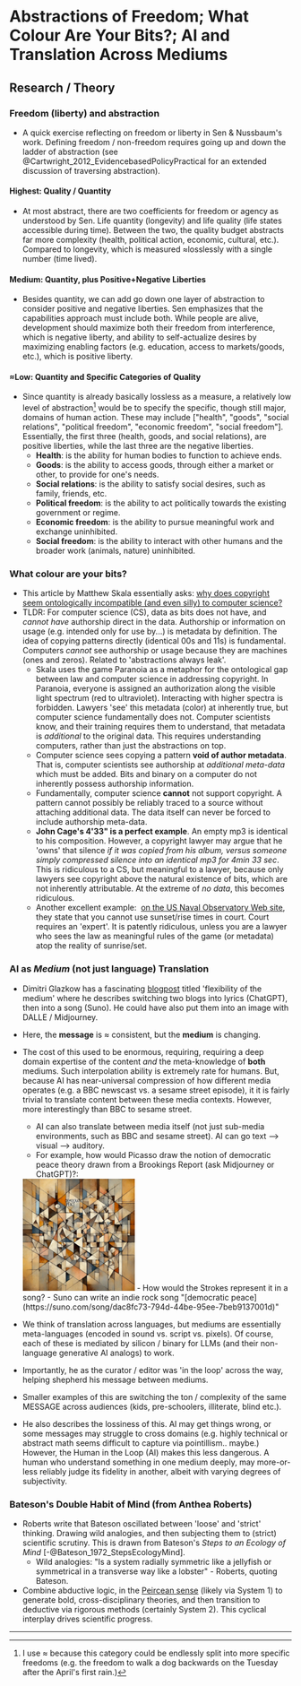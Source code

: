 # Abstractions of Freedom; What Colour Are Your Bits?; AI and Translation Across Mediums

##  Research / Theory

### Freedom (liberty) and abstraction

- A quick exercise reflecting on freedom or liberty in Sen & Nussbaum's work. Defining freedom / non-freedom requires going up and down the ladder of abstraction (see @Cartwright_2012_EvidencebasedPolicyPractical for an extended discussion of traversing abstraction).

#### Highest: Quality / Quantity

- At most abstract, there are two coefficients for freedom or agency as understood by Sen. Life quantity (longevity) and life quality (life states accessible during time). Between the two, the quality budget abstracts far more complexity (health, political action, economic, cultural, etc.). Compared to longevity, which is measured ≈losslessly with a single number (time lived).

#### Medium: Quantity, plus Positive+Negative Liberties

- Besides quantity, we can add go down one layer of abstraction to consider positive and negative liberties. Sen emphasizes that the capabilities approach must include both. While people are alive, development should maximize both their freedom from interference, which is negative liberty, and ability to self-actualize desires by maximizing enabling factors (e.g. education, access to markets/goods, etc.), which is positive liberty.

#### ≈Low: Quantity and Specific Categories of Quality

- Since quantity is already basically lossless as a measure, a relatively low level of abstraction[^1] would be to specify the specific, though still major, domains of human action. These may include ["health", "goods", "social relations", "political freedom", "economic freedom", "social freedom"]. Essentially, the first three (health, goods, and social relations), are positive liberties, while the last three are the negative liberties.
	- **Health**: is the ability for human bodies to function to achieve ends.
	- **Goods**: is the ability to access goods, through either a market or other, to provide for one's needs.
	- **Social relations**: is the ability to satisfy social desires, such as family, friends, etc.
	- **Political freedom**: is the ability to act politically towards the existing government or regime.
	- **Economic freedom**: is the ability to pursue meaningful work and exchange uninhibited.
	- **Social freedom**: is the ability to interact with other humans and the broader work (animals, nature) uninhibited.

[^1]: I use ≈ because this category could be endlessly split into more specific freedoms (e.g. the freedom to walk a dog backwards on the Tuesday after the April's first rain.)

### What colour are your bits? 

- This article by Matthew Skala essentially asks: [why does copyright seem ontologically incompatible (and even silly) to computer science?](https://ansuz.sooke.bc.ca/entry/23)
- TLDR: For computer science (CS), data as bits does not have, and *cannot have* authorship direct in the data. Authorship or information on usage (e.g. intended only for use by...) is metadata by definition. The idea of copying patterns directly (identical 00s and 11s) is fundamental. Computers *cannot* see authorship or usage because they are machines (ones and zeros). Related to 'abstractions always leak'.
	- Skala uses the game Paranoia as a metaphor for the ontological gap between law and computer science in addressing copyright. In Paranoia, everyone is assigned an authorization along the visible light spectrum (red to ultraviolet). Interacting with higher spectra is forbidden. Lawyers 'see' this metadata (color) at inherently true, but computer science fundamentally does not. Computer scientists know, and their training requires them to understand, that metadata is *additional* to the original data. This requires understanding computers, rather than just the abstractions on top.
	- Computer science sees copying a pattern **void of author metadata**. That is, computer scientists see authorship at *additional meta-data* which must be added. Bits and binary on a computer do not inherently possess authorship information. 
	- Fundamentally, computer science **cannot** not support copyright. A pattern cannot possibly be reliably traced to a source without attaching additional data. The data itself can never be forced to include authorship meta-data. 
	- **John Cage's 4'33" is a perfect example**. An empty mp3 is identical to his composition. However, a copyright lawyer may argue that he 'owns' that silence *if it was copied from his album, versus someone simply compressed silence into an identical mp3 for 4min 33 sec*. This is ridiculous to a CS, but meaningful to a lawyer, because only lawyers see copyright above the natural existence of bits, which are not inherently attributable. At the extreme of *no data*, this becomes ridiculous.
	- Another excellent example:  [on the US Naval Observatory Web site](http://aa.usno.navy.mil/faq/docs/lawyers.html), they state that you cannot use sunset/rise times in court. Court requires an 'expert'. It is patently ridiculous, unless you are a lawyer who sees the law as meaningful rules of the game (or metadata) atop the reality of sunrise/set.

### AI as *Medium* (not just language) Translation

- Dimitri Glazkow has a fascinating  [blogpost](https://whatdimitrilearned.substack.com/p/2024-04-01) titled 'flexibility of the medium' where he describes switching two blogs into lyrics (ChatGPT), then into a song (Suno). He could have also put them into an image with DALLE / Midjourney.
- Here, the **message** is ≈ consistent, but the **medium** is changing.
- The cost of this used to be enormous, requiring, requiring a deep domain expertise of the content *and* the meta-knowledge of **both** mediums. Such interpolation ability is extremely rate for humans. But, because AI has near-universal compression of how different media operates (e.g. a BBC newscast vs. a sesame street episode), it it is fairly trivial to translate content between these media contexts. However, more interestingly than BBC to sesame street. 
	- AI can also translate between media itself (not just sub-media environments, such as BBC and sesame street). AI can go text --> visual --> auditory. 
	- For example, how would Picasso draw the notion of democratic peace theory drawn from a Brookings Report (ask Midjourney or ChatGPT)?:  

	<img src="assets/demo_peace_cubist.png" width="200" alt="demo_peace_cubist.png" />
	- How would the Strokes represent it in a song? - Suno can write an indie rock song "[democratic peace](https://suno.com/song/dac8fc73-794d-44be-95ee-7beb9137001d)"
- We think of translation across languages, but mediums are essentially meta-languages (encoded in sound vs. script vs. pixels). Of course, each of these is mediated by silicon / binary for LLMs (and their non-language generative AI analogs) to work.
- Importantly, he as the curator / editor was 'in the loop' across the way, helping shepherd his message between mediums.
- Smaller examples of this are switching the ton / complexity of the same MESSAGE across audiences (kids, pre-schoolers, illiterate, blind etc.). 
- He also describes the lossiness of this. AI may get things wrong, or some messages may struggle to cross domains (e.g. highly technical or abstract math seems difficult to capture via pointillism.. maybe.) However, the Human in the Loop (AI) makes this less dangerous. A human who understand something in one medium deeply, may more-or-less reliably judge its fidelity in another, albeit with varying degrees of subjectivity.

### Bateson's Double Habit of Mind (from Anthea Roberts)

- Roberts write that Bateson oscillated between 'loose' and 'strict' thinking. Drawing wild analogies, and then subjecting them to (strict) scientific scrutiny. This is drawn from Bateson's *Steps to an Ecology of Mind* [-@Bateson_1972_StepsEcologyMind].
	- Wild analogies: "Is a system radially symmetric like a jellyfish or symmetrical in a transverse way like a lobster" - Roberts, quoting Bateson.
- Combine abductive logic, in the [Peircean sense](https://plato.stanford.edu/entries/abduction/peirce.html) (likely via System 1) to generate bold, cross-disciplinary theories, and then transition to deductive via rigorous methods (certainly System 2). This cyclical interplay drives scientific progress.






---